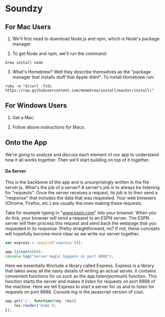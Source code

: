 # Soundzy

## For Mac Users

1. We'll first need to download Node.js and npm, which is Node's package manager.

2. To get Node and npm, we'll run the command:
```
brew install node
```

3. What's Homebrew? Well they describe themselves as the "package manager that installs stuff that Apple didnt". To install Homebrew run:
```
ruby -e "$(curl -fsSL https://raw.githubusercontent.com/Homebrew/install/master/install)"
```

## For Windows Users

1. Get a Mac.

2. Follow above instructions for Macs.

## Onto the App

We're going to analyze and discuss each element of our app to understand how it all works together. Then we'll start building on top of it together.


#### Da Server

This is the backbone of the app and is unsurprisingly written in the file server.js. What's the job of a server? A server's job is to always be listening for "requests". Once the server receives a request, its job is to then send a "response" that includes the data that was requested. Your web browsers (Chrome, Firefox, etc.) are usually the ones making these requests.

Take for example typing in "www.espn.com" into your browser. When you do this, your browser will send a request to an ESPN server. The ESPN server will then process this request and send back the webpage that you requested in its response. Pretty straightforward, no? If not, these concepts will hopefully become more clear as we write our server together.

```javascript
var express = require('express')();

app.listen(8888);
console.log("Server magic happens on port 8888");
```

Here we essentially #include a library called Express. Express is a library that takes away all the nasty details of writing an actual server. It contains convenient functions for us such as the app.listen(portnum) function. This function starts the server and makes it listen for requests on port 8888 of the machine. Here we tell Express to start a server for us and to listen for requests on port 8888. Console.log is the javascript version of cout. 

```javascript
app.get('/', function(req, res){
	res.render('home');
});
```


















